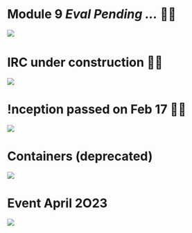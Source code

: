 
# Module 9 _Eval Pending ..._ :woman_astronaut:
![](https://i.imgur.com/IYQ9WYt.jpg)
&nbsp;

<!---
![](https://i.imgur.com/NKUmw2h.jpg)
--->


# IRC under construction :woman_farmer:

![](https://i.imgur.com/plfUVpo.jpg)

<!---
![](https://i.imgur.com/8DifIFr.jpg)
![](https://i.imgur.com/BdLTynx.jpg)
--->



# !nception passed on Feb 17 :elf_woman:

![](https://i.imgur.com/w2XPjaZ.png)

<!---
![](https://i.imgur.com/Op6BF0O.png)
--->


# Containers (deprecated)

![](https://i.imgur.com/FWvWTev.jpg)

# Event April 2O23

![](https://i.imgur.com/osIK4xz.jpg)
